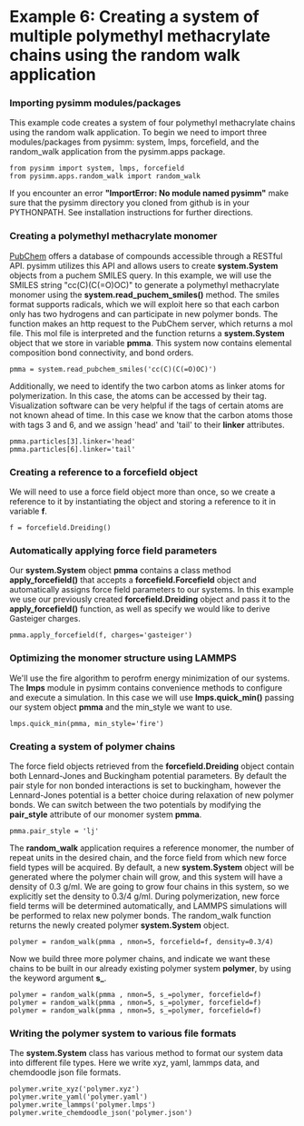 Example 6: Creating a system of multiple polymethyl methacrylate chains using the random walk application
=========================================================================================================

### Importing pysimm modules/packages

This example code creates a system of four polymethyl methacrylate chains using the random walk application. To begin we need to import three modules/packages from pysimm: system, lmps, forcefield, and the random_walk application from the pysimm.apps package.

```
from pysimm import system, lmps, forcefield
from pysimm.apps.random_walk import random_walk
```

If you encounter an error **"ImportError: No module named pysimm"** make sure that the pysimm directory you cloned from github is in your PYTHONPATH. See installation instructions for further directions.

### Creating a polymethyl methacrylate monomer

[PubChem](https://pubchem.ncbi.nlm.nih.gov/search/#collection=compounds) offers a database of compounds accessible through a RESTful API. pysimm utilizes this API and allows users to create **system.System** objects from a puchem SMILES query. In this example, we will use the SMILES string "cc(C)(C(=O)OC)" to generate a polymethyl methacrylate monomer using the **system.read_puchem_smiles()** method. The smiles format supports radicals, which we will exploit here so that each carbon only has two hydrogens and can participate in new polymer bonds. The function makes an http request to the PubChem server, which returns a mol file. This mol file is interpreted and the function returns a **system.System** object that we store in variable **pmma**. This system now contains elemental composition bond connectivity, and bond orders.

`pmma = system.read_pubchem_smiles('cc(C)(C(=O)OC)')`

Additionally, we need to identify the two carbon atoms as linker atoms for polymerization. In this case, the atoms can be accessed by their tag. Visualization software can be very helpful if the tags of certain atoms are not known ahead of time. In this case we know that the carbon atoms those with tags 3 and 6, and we assign 'head' and 'tail' to their **linker** attributes.

```
pmma.particles[3].linker='head'
pmma.particles[6].linker='tail'
```

### Creating a reference to a forcefield object

We will need to use a force field object more than once, so we create a reference to it by instantiating the object and storing a reference to it in variable **f**.

`f = forcefield.Dreiding()`

### Automatically applying force field parameters

Our **system.System** object **pmma** contains a class method **apply_forcefield()** that accepts a **forcefield.Forcefield** object and automatically assigns force field parameters to our systems. In this example we use our previously created **forcefield.Dreiding** object and pass it to the **apply_forcefield()** function, as well as specify we would like to derive Gasteiger charges.

```
pmma.apply_forcefield(f, charges='gasteiger')
```

### Optimizing the monomer structure using LAMMPS

We'll use the fire algorithm to perofrm energy minimization of our systems. The **lmps** module in pysimm contains convenience methods to configure and execute a simulation. In this case we will use **lmps.quick_min()** passing our system object **pmma** and the min_style we want to use.

```
lmps.quick_min(pmma, min_style='fire')
```

### Creating a system of polymer chains

The force field objects retrieved from the **forcefield.Dreiding** object contain both Lennard-Jones and Buckingham potential parameters. By default the pair style for non bonded interactions is set to buckingham, however the Lennard-Jones potential is a better choice during relaxation of new polymer bonds. We can switch between the two potentials by modifying the **pair_style** attribute of our monomer system **pmma**.

```
pmma.pair_style = 'lj'
```

The **random_walk** application requires a reference monomer, the number of repeat units in the desired chain, and the force field from which new force field types will be acquired. By default, a new **system.System** object will be generated where the polymer chain will grow, and this system will have a density of 0.3 g/ml. We are going to grow four chains in this system, so we explicitly set the density to 0.3/4 g/ml. During polymerization, new force field terms will be determined automatically, and LAMMPS simulations will be performed to relax new polymer bonds. The random_walk function returns the newly created polymer **system.System** object.

`polymer = random_walk(pmma , nmon=5, forcefield=f, density=0.3/4)`

Now we build three more polymer chains, and indicate we want these chains to be built in our already existing polymer system **polymer**, by using the keyword argument **s_**.

```
polymer = random_walk(pmma , nmon=5, s_=polymer, forcefield=f)
polymer = random_walk(pmma , nmon=5, s_=polymer, forcefield=f)
polymer = random_walk(pmma , nmon=5, s_=polymer, forcefield=f)
```

### Writing the polymer system to various file formats

The **system.System** class has various method to format our system data into different file types. Here we write xyz, yaml, lammps data, and chemdoodle json file formats.

```
polymer.write_xyz('polymer.xyz')
polymer.write_yaml('polymer.yaml')
polymer.write_lammps('polymer.lmps')
polymer.write_chemdoodle_json('polymer.json')
```
